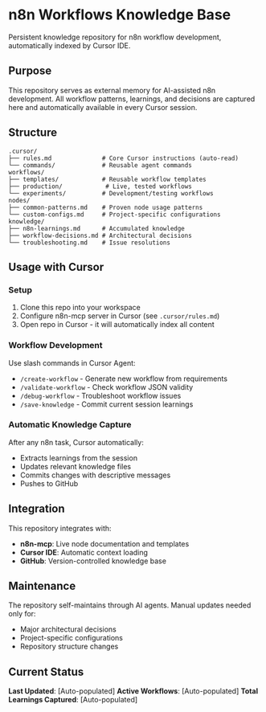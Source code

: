 # n8n Workflows Knowledge Base

Persistent knowledge repository for n8n workflow development, automatically indexed by Cursor IDE.

## Purpose
This repository serves as external memory for AI-assisted n8n development. All workflow patterns, learnings, and decisions are captured here and automatically available in every Cursor session.

## Structure
```
.cursor/
├── rules.md              # Core Cursor instructions (auto-read)
└── commands/             # Reusable agent commands
workflows/
├── templates/            # Reusable workflow templates
├── production/            # Live, tested workflows
└── experiments/          # Development/testing workflows
nodes/
├── common-patterns.md    # Proven node usage patterns
└── custom-configs.md     # Project-specific configurations
knowledge/
├── n8n-learnings.md      # Accumulated knowledge
├── workflow-decisions.md # Architectural decisions
└── troubleshooting.md    # Issue resolutions
```

## Usage with Cursor

### Setup
1. Clone this repo into your workspace
2. Configure n8n-mcp server in Cursor (see `.cursor/rules.md`)
3. Open repo in Cursor - it will automatically index all content

### Workflow Development
Use slash commands in Cursor Agent:
- `/create-workflow` - Generate new workflow from requirements
- `/validate-workflow` - Check workflow JSON validity
- `/debug-workflow` - Troubleshoot workflow issues
- `/save-knowledge` - Commit current session learnings

### Automatic Knowledge Capture
After any n8n task, Cursor automatically:
- Extracts learnings from the session
- Updates relevant knowledge files
- Commits changes with descriptive messages
- Pushes to GitHub

## Integration

This repository integrates with:
- **n8n-mcp**: Live node documentation and templates
- **Cursor IDE**: Automatic context loading
- **GitHub**: Version-controlled knowledge base

## Maintenance

The repository self-maintains through AI agents. Manual updates needed only for:
- Major architectural decisions
- Project-specific configurations
- Repository structure changes

## Current Status

**Last Updated**: [Auto-populated]
**Active Workflows**: [Auto-populated]
**Total Learnings Captured**: [Auto-populated]